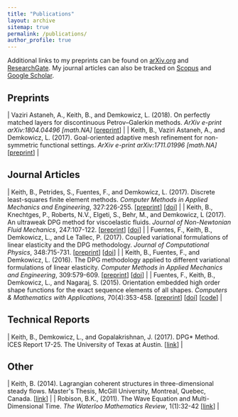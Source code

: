 ```yaml
---
title: "Publications"
layout: archive
sitemap: true
permalink: /publications/
author_profile: true
---
```


Additional links to my preprints can be found on [arXiv.org](https://arxiv.org/find/math/1/au:+Keith_B/0/1/0/all/0/1) and [ResearchGate](https://www.researchgate.net/profile/Brendan_Keith).
My journal articles can also be tracked on [Scopus](https://www.scopus.com/authid/detail.uri?authorId=56699706400) and [Google Scholar](https://scholar.google.com/citations?user=vcSEoi4AAAAJ&hl=en).

## Preprints

| Vaziri Astaneh, A., Keith, B., and Demkowicz, L. (2018). On perfectly matched layers for discontinuous Petrov–Galerkin methods. _ArXiv e-print arXiv:1804.04496 [math.NA]_ [[preprint](https://arxiv.org/abs/1804.04496)] |
| Keith, B., Vaziri Astaneh, A., and Demkowicz, L. (2017). Goal-oriented adaptive mesh refinement for non-symmetric functional settings. _ArXiv e-print arXiv:1711.01996 [math.NA]_ [[preprint](https://arxiv.org/abs/1711.01996)] |

## Journal Articles

| Keith, B., Petrides, S., Fuentes, F., and Demkowicz, L. (2017). Discrete least-squares finite element methods. _Computer Methods in Applied Mechanics and Engineering_, 327:226-255. [[preprint](https://arxiv.org/abs/1705.02078)] [[doi](https://doi.org/10.1016/j.cma.2017.08.043)] |
| Keith, B., Knechtges, P., Roberts, N.V., Elgeti, S., Behr, M., and Demkowicz, L (2017). An ultraweak DPG method for viscoelastic fluids. _Journal of Non-Newtonian Fluid Mechanics_, 247:107-122. [[preprint](https://arxiv.org/abs/1612.03124)] [[doi](https://doi.org/10.1016/j.jnnfm.2017.06.006)] |
| Fuentes, F., Keith, B., Demkowicz, L., and Le Tallec, P. (2017). Coupled variational formulations of linear elasticity and the DPG methodology. _Journal of Computational Physics_, 348:715-731. [[preprint](https://arxiv.org/abs/1609.08180)] [[doi](https://doi.org/10.1016/j.jcp.2017.07.051)] |
| Keith, B., Fuentes, F., and Demkowicz, L. (2016). The DPG methodology applied to different variational formulations of linear elasticity. _Computer Methods in Applied Mechanics and Engineering_, 309:579-609. [[preprint](https://arxiv.org/abs/1601.07937)] [[doi](https://doi.org/10.1016/j.cma.2016.05.034)] |
| Fuentes, F., Keith, B., Demkowicz, L., and Nagaraj, S. (2015). Orientation embedded high order shape functions for the exact sequence elements of all shapes. _Computers & Mathematics with Applications_, 70(4):353-458. [[preprint](https://arxiv.org/abs/1504.03025)] [[doi](https://doi.org/10.1016/j.camwa.2015.04.027)] [[code](https://github.com/libESEAS/ESEAS)] |

## Technical Reports

| Keith, B., Demkowicz, L., and Gopalakrishnan, J. (2017). DPG* Method. ICES Report 17-25. The University of Texas at Austin. [[link](https://www.ices.utexas.edu/media/reports/2017/1725.pdf)] |

## Other

| Keith, B. (2014). Lagrangian coherent structures in three-dimensional steady flows. Master's Thesis, McGill University, Montreal, Quebec, Canada. [[link](http://digitool.Library.McGill.CA:80/R/-?func=dbin-jump-full&object_id=121521&silo_library=GEN01)] |
| Robison, B.K., (2011). The Wave Equation and Multi-Dimensional Time. _The Waterloo Mathematics Review_, 1(1):32-42 [[link](http://mathreview.uwaterloo.ca/archive/voli/1/robison.pdf)] |




<!-- ## Conference articles

| <img src="/assets/images/PetIGAHyperelasticity.png" width="400px" alt=""> | Bernal, L. M., Calo, V. M., Collier, N., Espinosa, G. A., Fuentes, F., and Mahecha, J. C. (2013). Isogeometric analysis of hyperelastic materials using PetIGA. _Procedia Computer Science_, 18:1604-1613. 2013 International Conference on Computational Science (ICCS). [[doi](https://doi.org/10.1016/j.procs.2013.05.328)] [[code](https://bitbucket.org/dalcinl/petiga/)] |

<br>

# Conference Presentations

Here is a list of the latest talks and posters I've presented.

## Talks

|Insulation integrity for power-dense, medium voltage, electric machinery (with Aleta Wilder). Office of Naval Research (ONR) Peer Review in Controls, Electromagnetism, and Power Electronics. Naval Postgraduate School, Monterey, CA, USA, November, 2017.|
|Discrete least-squares (DLS) and polygonal discontinuous Petrov-Galerkin (PolyDPG) finite element methods. Third Minimum Residual and Least Squares Finite Element Methods Workshop. Portland State University, Portland, OR, USA, October, 2017.|
|Global stability of 2D plane Couette flow beyond the energy stability limit. Texas Applied Mathematics and Engineering Symposium (TAMES). The University of Texas at Austin, Austin, TX, USA, September, 2017.|
|Global stability of two-dimensional plane Couette flow beyond the energy stability limit. 2017 Geophysical Fluid Dynamics Program. Woods Hole Oceanographic Institute (WHOI), Woods Hole, MA, USA, August, 2017.|
|Various applications of the DPG methodology. Oberwolfach Seminar: Discontinuous Petrov-Galerkin Methods. Mathematisches Forschungsinstitut Oberwolfach (MFO, Oberwolfach Research Institute for Mathematics), Oberwolfach, Germany, June, 2017.|
|Using discontinuous minimum residual methods to simulate DMA experiments in linear viscoelasticity. 2017 Finite Element Rodeo. University of Houston, Houston, TX, USA, March, 2017.|
|Using discontinuous minimum residual methods to validate DMA experimental calibration results in linear viscoelasticity. SIAM Conference on Computational Science and Engineering (CSE) 2017. Atlanta, GA, USA, February-March, 2017.|
|Minimum residual methods applied to linear thermoviscoelasticity. The Mathematics of Finite Elements and Applications (MAFELAP) 2016. Brunel University London, London, UK, June, 2016.|
|Minimum residual methods in linear thermoviscoelasticity. 2016 Finite Element Rodeo. Texas A&M University, College St., TX, USA, March, 2016.|
|The DPG methodology applied to various variational formulations of linear elasticity. Second Minimum Residual and Least Squares Finite Element Methods Workshop. Delft University of Technology, Delft, Netherlands, November, 2015.|
|High Order Shape Functions for Exact Sequence Elements of All Shapes. Part II. Pyramid. 13th U.S. National Congress on Computational Mechanics (USNCCM). San Diego, CA, USA, July, 2015.|
|High Order Shape Functions for Exact Sequence Elements of All Shapes. Part II. Pyramid. 2015 Finite Element Rodeo. Southern Methodist University, Dallas, TX, USA, February, 2015.|

## Posters

|<img src="/assets/images/ACSEOden2017.png" width="400px" alt="">|Using discontinuous minimum residual methods to validate DMA experiments of viscoelastic materials. Workshop for Advances in Computational Sciences and Engineering (Oden 80 years). The University of Texas at Austin, Austin, TX, USA, March, 2017.|
|<img src="/assets/images/AMFEBabuska2016.png" width="400px" alt="">|Minimum residual methods in linear thermoviscoelasticity. Workshop for Advances in Mathematics for Finite Elements (Babuška 90 years). The University of Texas at Austin, Austin, TX, USA, March, 2016.|
|<img src="/assets/images/POEMs2015.png" width="400px" alt="">|Pyramid High Order Exact Sequence Shape Functions. Polytopal Element Methods in Mathematics and Engineering. Georgia Institute of Technology, Atlanta, GA, USA, October, 2015.|
|<img src="/assets/images/TAMU2015.png" width="400px" alt="">|Pyramid High Order Exact Sequence Shape Functions. Advanced Numerical Methods in the Mathematical Sciences. Texas A&M University, College St., TX, USA, May, 2015.|
|<img src="/assets/images/HOFEIM2014.png" width="400px" alt="">|Orientation Embedded Finite Element (FE) Shape Functions for the Exact Sequence Elements of All Shapes. Sixth International Workshop on High-Order Finite Element and Isogeometric Methods (HOFEIM). Frauenchiemsee Island, Germany, July, 2014.| -->
